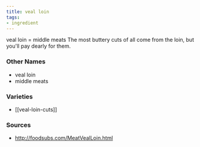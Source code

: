 ```yaml
---
title: veal loin
tags:
- ingredient
---
```

veal loin = middle meats The most buttery cuts of all come from the loin, but you'll pay dearly for them.

### Other Names

* veal loin
* middle meats

### Varieties

* [[veal-loin-cuts]]

### Sources
* http://foodsubs.com/MeatVealLoin.html
